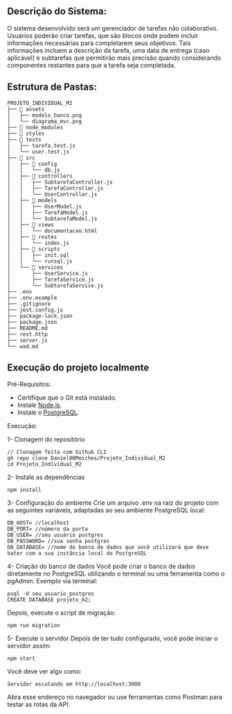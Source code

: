 ## Descrição do Sistema:

O sistema desenvolvido será um gerenciador de tarefas não colaborativo. Usuários poderão criar tarefas, que são blocos onde podem incluir informações necessárias para completarem seus objetivos. Tais informações incluem a descrição da tarefa, uma data de entrega (caso aplicável) e subtarefas que permitirão mais precisão quando considerando componentes restantes para que a tarefa seja completada.

## Estrutura de Pastas:

```
PROJETO_INDIVIDUAL_M2
├── 📁 assets
│   ├── modelo_banco.png
│   └── diagrama_mvc.png
├── 📁 node_modules
├── 📁 styles
├── 📁 tests
│   ├── tarefa.test.js
│   └── user.test.js
├── 📁 src
│   ├── 📁 config
│   │   └── db.js
│   ├── 📁 controllers
│   │   ├── SubtarefaController.js
│   │   ├── TarefaController.js
│   │   └── UserController.js
│   ├── 📁 models
│   │   ├── UserModel.js
│   │   ├── TarefaModel.js
│   │   └── SubtarefaModel.js
│   ├── 📁 views
│   │   └── documentacao.html
│   ├── 📁 routes
│   │   └── index.js
│   ├── 📁 scripts
│   │   ├── init.sql
│   │   └── runsql.js
│   └── 📁 services
│       ├── UserService.js
│       ├── TarefaService.js
│       └── SubtarefaService.js
├── .env
├── .env.example
├── .gitignore
├── jest.config.js
├── package-lock.json
├── package.json
├── README.md
├── rest.http
├── server.js
└── wad.md
```

## Execução do projeto localmente

Pré-Requisitos:
- Certifique que o Git está instalado.
- Instale [Node.js](https://nodejs.org/pt).
- Instale o [PostgreSQL](https://www.postgresql.org/).

Execução:

1- Clonagem do repositório
```
// Clonagem feita com Github CLI
gh repo clone Daniel00Meiches/Projeto_Individual_M2
cd Projeto_Individual_M2
```

2- Instale as dependências
```
npm install
```

3- Configuração do ambiente
Crie um arquivo .env na raiz do projeto com as seguintes variáveis, adaptadas ao seu ambiente PostgreSQL local:
```
DB_HOST= //localhost
DB_PORT= //número da porta
DB_USER= //seu usuário postgres
DB_PASSWORD= //sua senha postgres
DB_DATABASE= //nome do banco de dados que você utilizará que deve bater com a sua instância local do PostgreSQL
```

4- Criação do banco de dados
Você pode criar o banco de dados diretamente no PostgreSQL utilizando o terminal ou uma ferramenta como o pgAdmin. Exemplo via terminal:
```
psql -U seu_usuario_postgres
CREATE DATABASE projeto_m2;
```
Depois, execute o script de migração:
```
npm run migration
```

5- Execute o servidor
Depois de ter tudo configurado, você pode iniciar o servidor assim:
```
npm start
```
Você deve ver algo como:
```
Servidor escutando em http://localhost:3000
```
Abra esse endereço no navegador ou use ferramentas como Postman para testar as rotas da API.